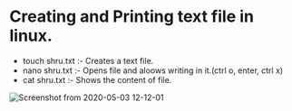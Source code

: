 # Creating and Printing text file in linux.
* touch shru.txt :- Creates a text file.
* nano shru.txt :- Opens file and aloows writing in it.(ctrl o, enter, ctrl x)
* cat shru.txt :- Shows the content of file.  

![Screenshot from 2020-05-03 12-12-01](https://user-images.githubusercontent.com/64689497/80909079-eeae9c00-8d42-11ea-99bf-d5e13a209fbb.png)



